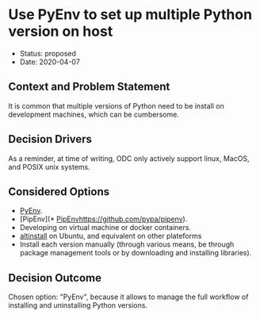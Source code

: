 # Use PyEnv to set up multiple Python version on host

* Status: proposed
* Date: 2020-04-07

## Context and Problem Statement

It is common that multiple versions of Python need to be install on development
machines, which can be cumbersome.

## Decision Drivers <!-- optional -->

As a reminder, at time of writing, ODC only actively support linux, MacOS, and
POSIX unix systems.

## Considered Options

* [PyEnv](https://github.com/pyenv/pyenv).
* [PipEnv](* [PipEnv]()https://github.com/pypa/pipenv).
* Developing on virtual machine or docker containers.
* [altinstall](https://hackersandslackers.com/multiple-versions-python-ubuntu/)
  on Ubuntu, and equivalent on other plateforms
* Install each version manually (through various means, be through package management
  tools or by downloading and installing libraries).

## Decision Outcome

Chosen option: "PyEnv", because it allows to manage the full workflow of installing and
uninstalling Python versions.
